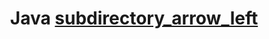 ---
layout: page
title: Java <a class="back-btn" href="/docs/"><span class="material-icons">subdirectory_arrow_left</span></a>
description: >
  공부한 것들을 정리합니다.
hide_description: false
---